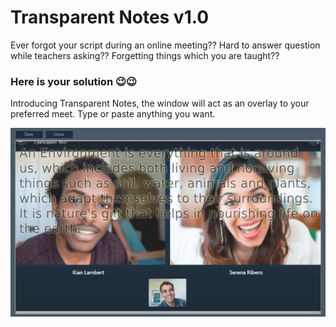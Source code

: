 # Transparent Notes v1.0

Ever forgot your script during an online meeting?? Hard to answer question while teachers asking?? Forgetting things which you are taught??

### Here is your solution 😉😉

Introducing Transparent Notes, the window will act as an overlay to your preferred meet. Type or paste anything you want.

![](Screenshot.jpg)
